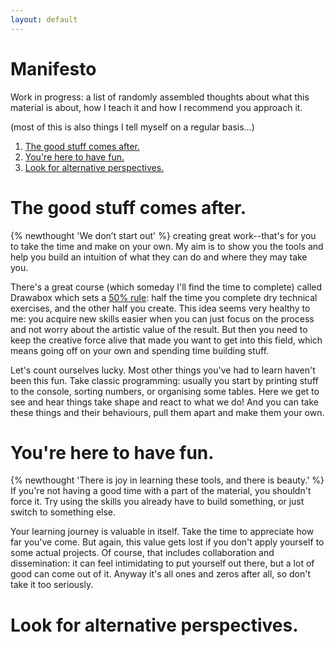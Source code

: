 ```yaml
---
layout: default
---
```


# Manifesto<!-- omit in toc -->

Work in progress: a list of randomly assembled thoughts about what this material is about, how I teach it and how I recommend you approach it.

(most of this is also things I tell myself on a regular basis...)

1. [The good stuff comes after.](#the-good-stuff-comes-after)
2. [You're here to have fun.](#youre-here-to-have-fun)
3. [Look for alternative perspectives.](#look-for-alternative-perspectives)

# The good stuff comes after.

{% newthought 'We don’t start out' %} creating great work--that's for you to take the time and make on your own. My aim is to show you the tools and help you build an intuition of what they can do and where they may take you.

There's a great course (which someday I'll find the time to complete) called Drawabox which sets a [50% rule](https://drawabox.com/lesson/0/2/50percent): half the time you complete dry technical exercises, and the other half you create. This idea seems very healthy to me: you acquire new skills easier when you can just focus on the process and not worry about the artistic value of the result. But then you need to keep the creative force alive that made you want to get into this field, which means going off on your own and spending time building stuff.

Let's count ourselves lucky. Most other things you've had to learn haven't been this fun. Take classic programming: usually you start by printing stuff to the console, sorting numbers, or organising some tables. Here we get to see and hear things take shape and react to what we do! And you can take these things and their behaviours, pull them apart and make them your own.

# You're here to have fun.

{% newthought 'There is joy in learning these tools, and there is beauty.' %} If you're not having a good time with a part of the material, you shouldn't force it. Try using the skills you already have to build something, or just switch to something else.

Your learning journey is valuable in itself. Take the time to appreciate how far you've come. But again, this value gets lost if you don't apply yourself to some actual projects. Of course, that includes collaboration and dissemination: it can feel intimidating to put yourself out there, but a lot of good can come out of it. Anyway  it's all ones and zeros after all, so don't take it too seriously.

# Look for alternative perspectives.